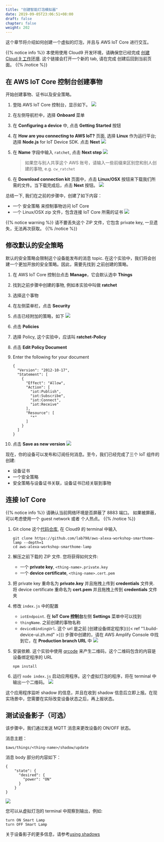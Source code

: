 ```yaml
---
title: "创建智能灯泡模拟器"
date: 2019-09-05T23:06:51+08:00
draft: false
chapter: false
weight: 202
---
```


这个章节将介绍如何创建一个虚拟的灯泡，并且与 AWS IoT Core 进行交互。

{{% notice info %}}
本使用使用 Cloud9 开发环境，请确保您已经完成
<a href="/zh/getting-started/create-cloud9-env/" target="_blank">创建 Cloud 9 工作环境</a>. 这个链接会打开一个新的 tab, 请在完成
创建后回到当前页面。
{{% /notice %}}

## 在 AWS IoT Core 控制台创建事物
开始创建事物、证书以及安全策略。

1. 登陆 AWS IoT Core 控制台，显示如下。
![](/images/smart-home/simulator/simulator-1.png)

1. 在左侧导航栏中，选择 **Onboard** 菜单

1. 在 **Configuring a device** 中, 点击 **Getting Started** 按钮

1. 在 **How are you connecting to AWS IoT?** 页面, 选择 **Linux** 作为运行平台; 选择 **Node.js** for IoT 
Device SDK. 点击 **Next**
![](/images/smart-home/simulator/simulator-3.png)

1. 在 **Name** 字段中输入 `ratchet`, 点击 **Next step** 
![](/images/smart-home/simulator/simulator-5.png)

    > 如果您与别人共享这个 AWS 账号，请输入一些前缀来区别您和别人创建的事物, e.g. `cw_ratchet`

1. 在 **Download connection kit** 页面中，点击 **Linux/OSX** 按钮来下载我们所需的文件。当下载完成后，点击 **Next** 按钮。
![](/images/smart-home/simulator/simulator-6.png)

总结一下, 我们在之前的步骤中，创建了如下内容：
* 一个 安全策略 来控制事物访问 IoT Core
* 一个 Linux/OSX zip 文件，包含连接 IoT Core 所需的证书
![](/images/smart-home/simulator/simulator-8.png)

{{% notice warning %}}
请不要丢失这个 ZIP 文件，它包含 private key, 一旦遗失，无法再次获取。
{{% /notice %}}

## 修改默认的安全策略
默认的安全策略会限制这个设备能发布的消息 topic. 在这个实验中，我们将会创建一个更加开放的安全策略。因此，需要先找到
之前创建的策略。

1. 在 AWS IoT Core 控制台点击 **Manage**，它会默认选中 **Things**

1. 找到之前步骤中创建的事物, 例如本实验中叫做 **ratchet**

1. 选择这个事物

1. 在左侧菜单栏，点击 **Security**

1. 点击已经附加的策略，如下
![](/images/smart-home/simulator/simulator-15.png)

1. 点击 **Policies**
[](/images/smart-home/simulator/simulator-16.png)

1. 选择 Policy, 这个实验中，应该叫 **ratchet-Policy**

1. 点击 **Edit Policy Document**

1. Enter the following for your document
    ```
    {
      "Version": "2012-10-17",
      "Statement": [
        {
          "Effect": "Allow",
          "Action": [
            "iot:Publish",
            "iot:Subscribe",
            "iot:Connect",
            "iot:Receive"
          ],
          "Resource": [
            "*"
          ]
        }
      ]
    }
    ```

1. 点击 **Save as new version**
![](/images/smart-home/simulator/simulator-17.png)

现在，你的设备可以发布和订阅任何消息。至今，我们已经完成了三个 IoT 组件的创建:
* 设备证书
* 一个安全策略
* 安全策略与设备证书关联，设备证书已经关联到事物

## 连接 IoT Core

{{% notice info %}}
请确认当前网络环境是否屏蔽了 8883 端口。 如果被屏蔽，可以考虑使用一个 guest network 或者 个人热点。
{{% /notice %}}

1. Git clone 这个[代码仓库](https://github.com/lab798/aws-alexa-workshop-smarthome-lamp), 在 Cloud9 的 terminal 中输入
    ```
    git clone https://github.com/lab798/aws-alexa-workshop-smarthome-lamp --depth=1
    cd aws-alexa-workshop-smarthome-lamp
    ```

1. 解压之前下载的 ZIP 文件. 您将获得如何文件:
   - 一个 **private key**, `<thing-name>.private.key`
   - 一个 **device certificate**, `<thing-name>.cert.pem`

1. 把 private key 重命名为 **private.key** 并且拖拽上传到 **credentials** 文件夹. 
将 device certificate 重命名为 **cert.pem** 并且拖拽上传到 **credentials** 文件夹

1. 修改 `index.js` 中的配置
    - `iotEndpoint`. 在 **IoT Core 控制台**左侧 **Settings** 菜单中可以找到
    - `thingName`. 之前创建的事物名称
    - `deviceBindingUrl`. 这个 url 是之前 [创建设备绑定程序]({{< ref "1.build-device-ui.zh.md" >}}) 步骤中创建的，请在 AWS 
    Amplify Console 中找到它，在 **Production branch URL** 中
    ![](/images/smart-home/simulator/simulator-18.png)

1. 安装依赖. 这个实验中使用 [qrcode](https://www.npmjs.com/package/qrcode) 来产生二维码，这个二维码包含的内容是设备绑定程序的 URL
    ```
    npm install
    ```

1. 运行 `node index.js` 启动应用程序。这个虚拟灯泡的程序，将在 terminal 中输出一个二维码。
    ![](/images/smart-home/simulator/qrcode-terminal.png?width=400)

这个应用程序监听 shadow 的信息，并且在收到 shadow 信息后立即上报。在现实场景中，您需要在实际改变设备状态之后，再上报状态。

## 测试设备影子（可选）

该步骤中，我们通过发送 MQTT 消息来更改设备的 ON/OFF 状态。

消息主题：
```
$aws/things/<thing-name>/shadow/update
```

消息 body 部分的内容如下： 
```
{
    "state": {
      "desired": {
        "power": "ON"
      }
    }
}
```
![](/images/smart-home/simulator/simulator-19.png)

您可以从虚拟灯泡的 terminal 中观察到输出，例如:
```
turn ON Smart Lamp
turn OFF Smart Lamp
```

关于设备影子的更多信息，请参考[using shadows](https://docs.aws.amazon.com/zh_cn/iot/latest/developerguide/using-device-shadows.html)



